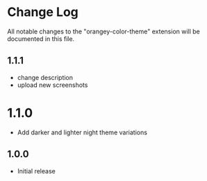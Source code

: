 # Change Log

All notable changes to the "orangey-color-theme" extension will be documented in this file.

## 1.1.1

- change description
- upload new screenshots

# 1.1.0

- Add darker and lighter night theme variations

## 1.0.0

- Initial release

